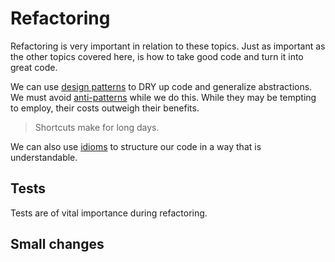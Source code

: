 # Refactoring

Refactoring is very important in relation to these topics. Just as important as the other topics covered here, is how to take good code and turn it into great code.

We can use [design patterns](../patterns/index.md) to DRY up code and generalize abstractions. We must avoid [anti-patterns](../anti_patterns/index.md) while we do this. While they may be tempting to employ, their costs outweigh their benefits.

> Shortcuts make for long days.

We can also use [idioms](../idioms/index.md) to structure our code in a way that is understandable. 

## Tests

Tests are of vital importance during refactoring.

## Small changes
